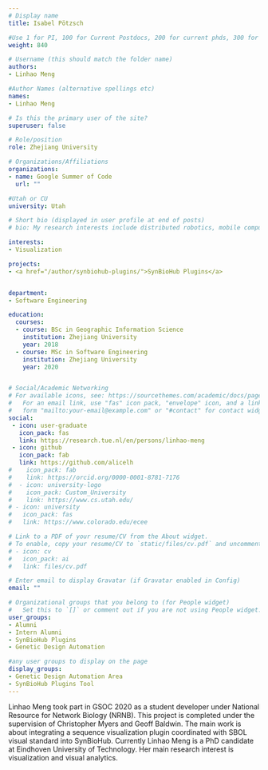 ```yaml
---
# Display name
title: Isabel Pötzsch

#Use 1 for PI, 100 for Current Postdocs, 200 for current phds, 300 for current masters, 400 for current undergrads, 800 for alum postdocs, 810 for alum phds, 820 for alum masters, 830 for alum undergrads, 840 for intern Students
weight: 840

# Username (this should match the folder name)
authors:
- Linhao Meng

#Author Names (alternative spellings etc)
names:
- Linhao Meng

# Is this the primary user of the site?
superuser: false

# Role/position
role: Zhejiang University

# Organizations/Affiliations
organizations:
- name: Google Summer of Code
  url: ""

#Utah or CU
university: Utah

# Short bio (displayed in user profile at end of posts)
# bio: My research interests include distributed robotics, mobile computing and programmable matter.

interests:
- Visualization

projects:
- <a href="/author/synbiohub-plugins/">SynBioHub Plugins</a>


department:
- Software Engineering

education:
  courses:
  - course: BSc in Geographic Information Science
    institution: Zhejiang University
    year: 2018
  - course: MSc in Software Engineering
    institution: Zhejiang University
    year: 2020


# Social/Academic Networking
# For available icons, see: https://sourcethemes.com/academic/docs/page-builder/#icons
#   For an email link, use "fas" icon pack, "envelope" icon, and a link in the
#   form "mailto:your-email@example.com" or "#contact" for contact widget.
social:
 - icon: user-graduate
   icon_pack: fas
   link: https://research.tue.nl/en/persons/linhao-meng
 - icon: github
   icon_pack: fab
   link: https://github.com/alicelh
#    icon_pack: fab
#    link: https://orcid.org/0000-0001-8781-7176
#  - icon: university-logo
#    icon_pack: Custom_University
#    link: https://www.cs.utah.edu/
# - icon: university
#   icon_pack: fas
#   link: https://www.colorado.edu/ecee

# Link to a PDF of your resume/CV from the About widget.
# To enable, copy your resume/CV to `static/files/cv.pdf` and uncomment the lines below.
# - icon: cv
#   icon_pack: ai
#   link: files/cv.pdf

# Enter email to display Gravatar (if Gravatar enabled in Config)
email: ""

# Organizational groups that you belong to (for People widget)
#   Set this to `[]` or comment out if you are not using People widget.
user_groups:
- Alumni
- Intern Alumni
- SynBioHub Plugins
- Genetic Design Automation

#any user groups to display on the page
display_groups:
- Genetic Design Automation Area
- SynBioHub Plugins Tool
---
```


Linhao Meng took part in GSOC 2020 as a student developer under National Resource for Network Biology (NRNB). This project is completed under the supervision of Christopher Myers and Geoff Baldwin. The main work is about integrating a sequence visualization plugin coordinated with SBOL visual standard into SynBioHub. Currently Linhao Meng is a PhD candidate at Eindhoven University of Technology. Her main research interest is visualization and visual analytics.